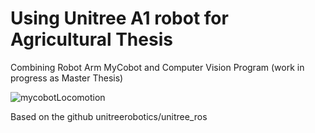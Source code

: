 # Using Unitree A1 robot for Agricultural Thesis
Combining Robot Arm MyCobot and Computer Vision Program (work in progress as Master Thesis)

![mycobotLocomotion](https://user-images.githubusercontent.com/36762228/143603405-3d2eaa4a-2a50-466f-ad06-9a52f0b289f1.JPG)

Based on the github unitreerobotics/unitree_ros


